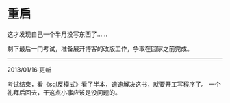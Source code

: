 <!--
Title: 重启
Tag: live
-->

# 重启

这才发现自己一个半月没写东西了……

剩下最后一门考试，准备展开博客的改版工作，争取在回家之前完成。

------

2013/01/16 更新

考试结束，看《sql反模式》看了半本，速速解决这书，就要开工写程序了。
一个礼拜后回去，干这点小事应该是没问题的。
